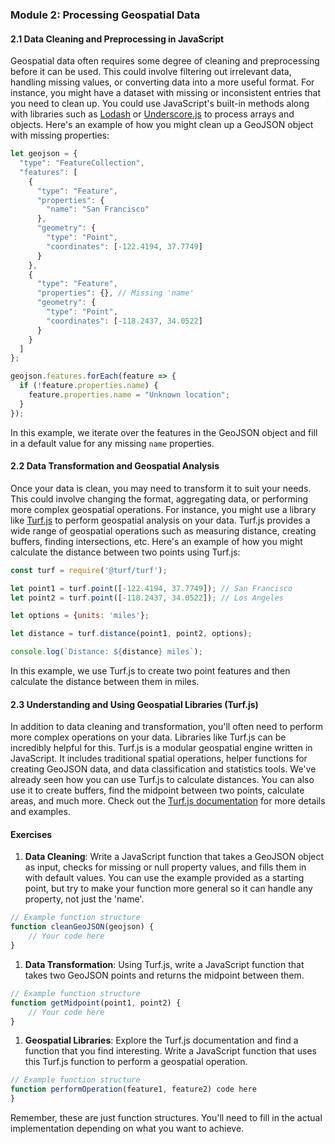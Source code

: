 ### Module 2: Processing Geospatial Data
#### 2.1 Data Cleaning and Preprocessing in JavaScript
Geospatial data often requires some degree of cleaning and preprocessing before it can be used. This could involve filtering out irrelevant data, handling missing values, or converting data into a more useful format.
For instance, you might have a dataset with missing or inconsistent entries that you need to clean up. You could use JavaScript's built-in methods along with libraries such as [Lodash](https://lodash.com/) or [Underscore.js](https://underscorejs.org/) to process arrays and objects.
Here's an example of how you might clean up a GeoJSON object with missing properties:
```javascript
let geojson = {
  "type": "FeatureCollection",
  "features": [
    {
      "type": "Feature",
      "properties": {
        "name": "San Francisco"
      },
      "geometry": {
        "type": "Point",
        "coordinates": [-122.4194, 37.7749]
      }
    },
    {
      "type": "Feature",
      "properties": {}, // Missing 'name'
      "geometry": {
        "type": "Point",
        "coordinates": [-118.2437, 34.0522]
      }
    }
  ]
};

geojson.features.forEach(feature => {
  if (!feature.properties.name) {
    feature.properties.name = "Unknown location";
  }
});

```
In this example, we iterate over the features in the GeoJSON object and fill in a default value for any missing `name` properties.
#### 2.2 Data Transformation and Geospatial Analysis
Once your data is clean, you may need to transform it to suit your needs. This could involve changing the format, aggregating data, or performing more complex geospatial operations.
For instance, you might use a library like [Turf.js](https://turfjs.org/) to perform geospatial analysis on your data. Turf.js provides a wide range of geospatial operations such as measuring distance, creating buffers, finding intersections, etc.
Here's an example of how you might calculate the distance between two points using Turf.js:
```javascript
const turf = require('@turf/turf');

let point1 = turf.point([-122.4194, 37.7749]); // San Francisco
let point2 = turf.point([-118.2437, 34.0522]); // Los Angeles

let options = {units: 'miles'};

let distance = turf.distance(point1, point2, options);

console.log(`Distance: ${distance} miles`);

```
In this example, we use Turf.js to create two point features and then calculate the distance between them in miles.
#### 2.3 Understanding and Using Geospatial Libraries (Turf.js)
In addition to data cleaning and transformation, you'll often need to perform more complex operations on your data. Libraries like Turf.js can be incredibly helpful for this.
Turf.js is a modular geospatial engine written in JavaScript. It includes traditional spatial operations, helper functions for creating GeoJSON data, and data classification and statistics tools.
We've already seen how you can use Turf.js to calculate distances. You can also use it to create buffers, find the midpoint between two points, calculate areas, and much more. Check out the [Turf.js documentation](http://turfjs.org/docs/) for more details and examples.
#### Exercises
1. **Data Cleaning**: Write a JavaScript function that takes a GeoJSON object as input, checks for missing or null property values, and fills them in with default values. You can use the example provided as a starting point, but try to make your function more general so it can handle any property, not just the 'name'.
```javascript
// Example function structure
function cleanGeoJSON(geojson) {
    // Your code here
}

```
1. **Data Transformation**: Using Turf.js, write a JavaScript function that takes two GeoJSON points and returns the midpoint between them.
```javascript
// Example function structure
function getMidpoint(point1, point2) {
    // Your code here
}

```
1. **Geospatial Libraries**: Explore the Turf.js documentation and find a function that you find interesting. Write a JavaScript function that uses this Turf.js function to perform a geospatial operation.
```javascript
// Example function structure
function performOperation(feature1, feature2) code here
}

```
Remember, these are just function structures. You'll need to fill in the actual implementation depending on what you want to achieve.
